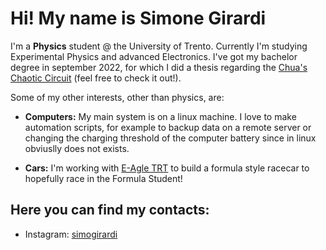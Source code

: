 
#  Hi! My name is Simone Girardi

I'm a **Physics** student @ the University of Trento.
Currently I'm studying Experimental Physics and advanced Electronics.
I've got my bachelor degree in september 2022, for which I did a thesis regarding the [Chua's Chaotic Circuit](https://www.youtube.com/watch?v=xm3YgoEiEDc) (feel free to check it out!).


Some of my other interests, other than physics, are:
  - **Computers:** My main system is on a linux machine. I love to make automation scripts, for example to backup data on a remote server or changing the charging    threshold of the computer battery since in linux obviuslly does not exists.

  - **Cars:** I'm working with [E-Agle TRT](https://www.eagletrt.it/) to build a formula style racecar to hopefully race in the Formula Student!







## Here you can find my contacts:
  <!--- - Telegram: [simogirardi](https://t.me/simogirardi)--->
  - Instagram: [simogirardi](https://www.instagram.com/simogirardi/)

<!---
SimoneGirardi/SimoneGirardi is a ✨ special ✨ repository because its `README.md` (this file) appears on your GitHub profile.
You can click the Preview link to take a look at your changes.
--->
